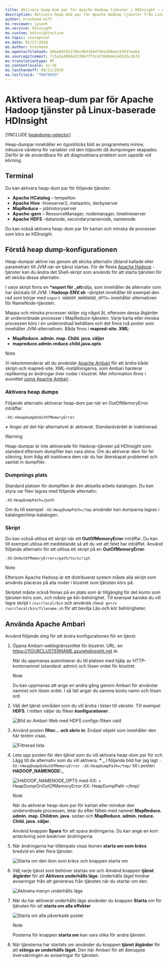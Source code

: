 ```yaml
---
title: Aktivera heap-dum par för Apache Hadoop tjänster i HDInsight – Azure
description: Aktivera heap-dum par för Apache Hadoop tjänster från Linux-baserade HDInsight-kluster för fel sökning och analys.
author: hrasheed-msft
ms.reviewer: jasonh
ms.service: hdinsight
ms.custom: hdinsightactive
ms.topic: conceptual
ms.date: 02/27/2018
ms.author: hrasheed
ms.openlocfilehash: 68be0d7d13785c9631044766a290eec93637ea64
ms.sourcegitcommit: 7c5a2a3068e5330b77f3c6738d6de1e03d3c3b7d
ms.translationtype: MT
ms.contentlocale: sv-SE
ms.lasthandoff: 09/11/2019
ms.locfileid: "70879929"
---
```

# <a name="enable-heap-dumps-for-apache-hadoop-services-on-linux-based-hdinsight"></a>Aktivera heap-dum par för Apache Hadoop tjänster på Linux-baserade HDInsight

[!INCLUDE [heapdump-selector](../../includes/hdinsight-selector-heap-dump.md)]

Heap-dumpar innehåller en ögonblicks bild av programmets minne, inklusive värdena för variabler vid den tidpunkt då dumpningen skapades. Därför är de användbara för att diagnostisera problem som uppstår vid körning.

## <a name="whichServices"></a>Terminal

Du kan aktivera heap-dum par för följande tjänster:

* **Apache HCatalog** – tempelton
* **Apache Hive** -hiveserver2, metaarkiv, derbyserver
* **MapReduce** – jobhistoryserver
* **Apache-garn** – ResourceManager, nodemanager, timelineserver
* **Apache HDFS** -datanode, secondarynamenode, namenode

Du kan också aktivera heap-dum par för kartan och minska de processer som körs av HDInsight.

## <a name="configuration"></a>Förstå heap dump-konfigurationen

Heap-dumpar aktive ras genom att skicka alternativ (ibland kallade eller parametrar) till JVM när en tjänst startas. För de flesta [Apache Hadoop](https://hadoop.apache.org/) -tjänster kan du ändra det Shell-skript som används för att starta tjänsten för att skicka dessa alternativ.

I varje skript finns en  **\*export för \_att**välja, som innehåller de alternativ som har skickats till JVM. I **Hadoop-ENV.sh** -skriptet innehåller till exempel den rad som börjar med `export HADOOP_NAMENODE_OPTS=` innehåller alternativen för NameNode-tjänsten.

Mappa och minska processer skiljer sig något åt, eftersom dessa åtgärder är underordnade processer i MapReduce-tjänsten. Varje karta eller minska processen körs i en underordnad behållare och det finns två poster som innehåller JVM-alternativen. Båda finns i **mapred-site. XML**:

* **MapReduce. admin. map. Child. java. väljer**
* **mapreduce.admin.reduce.child.java.opts**

> [!NOTE]  
> Vi rekommenderar att du använder [Apache Ambari](https://ambari.apache.org/) för att ändra både skript-och mapred-site. XML-inställningarna, som Ambari hanterar replikering av ändringar över noder i klustret. Mer information finns i avsnittet [using Apache Ambari](#using-apache-ambari) .

### <a name="enable-heap-dumps"></a>Aktivera heap dumps

Följande alternativ aktiverar heap-dum par när en OutOfMemoryError inträffar:

    -XX:+HeapDumpOnOutOfMemoryError

**+** Anger att det här alternativet är aktiverat. Standardvärdet är inaktiverad.

> [!WARNING]  
> Heap-dumpar är inte aktiverade för Hadoop-tjänster på HDInsight som standard eftersom dumpfiler kan vara stora. Om du aktiverar dem för fel sökning, kom ihåg att inaktivera dem när du har återskapat problemet och samlat in dumpfiler.

### <a name="dump-location"></a>Dumpnings plats

Standard platsen för dumpfilen är den aktuella arbets katalogen. Du kan styra var filen lagras med följande alternativ:

    -XX:HeapDumpPath=/path

Om du till exempel `-XX:HeapDumpPath=/tmp` använder kan dumparna lagras i katalogen/tmp-katalogen.

### <a name="scripts"></a>Skript

Du kan också utlösa ett skript när ett **OutOfMemoryError** inträffar. Du kan till exempel utlösa ett meddelande så att du vet att felet har inträffat. Använd följande alternativ för att utlösa ett skript på en __OutOfMemoryError__:

    -XX:OnOutOfMemoryError=/path/to/script

> [!NOTE]  
> Eftersom Apache Hadoop är ett distribuerat system måste alla skript som används placeras på alla noder i klustret som tjänsten körs på.
> 
> Skriptet måste också finnas på en plats som är tillgänglig för det konto som tjänsten körs som, och måste ge kör-behörighet. Till exempel kanske du vill lagra skript i `/usr/local/bin` och använda `chmod go+rx /usr/local/bin/filename.sh` för att bevilja Läs-och kör behörigheter.

## <a name="using-apache-ambari"></a>Använda Apache Ambari

Använd följande steg för att ändra konfigurationen för en tjänst:

1. Öppna Ambari-webbgränssnittet för klustret. URL: en https://YOURCLUSTERNAME.azurehdinsight.net är.

    När du uppmanas autentiserar du till platsen med hjälp av HTTP-kontonamnet (standard: admin) och lösen ordet för klustret.

   > [!NOTE]  
   > Du kan uppmanas att ange en andra gång genom Ambari för användar namnet och lösen ordet. I så fall anger du samma konto namn och lösen ord.

2. Välj det tjänst områden som du vill ändra i listan till vänster. Till exempel **HDFS**. I mitten väljer du fliken **konfigurationer** .

    ![Bild av Ambari Web med HDFS configs-fliken vald](./media/hdinsight-hadoop-collect-debug-heap-dump-linux/hdi-service-config-tab.png)

3. Använd posten **filter...** **och skriv in**. Endast objekt som innehåller den här texten visas.

    ![Filtrerad lista](./media/hdinsight-hadoop-collect-debug-heap-dump-linux/hdinsight-filter-list.png)

4. Leta upp posten för den tjänst som du vill aktivera heap-dum par för och Lägg till de alternativ som du vill aktivera.  **\* \_** I följande bild har jag lagt `-XX:+HeapDumpOnOutOfMemoryError -XX:HeapDumpPath=/tmp/` till i posten **HADOOP\_NAMENODE:\_**

    ![HADOOP_NAMENODE_OPTS med-XX: + HeapDumpOnOutOfMemoryError-XX: HeapDumpPath =/tmp/](./media/hdinsight-hadoop-collect-debug-heap-dump-linux/hadoop-namenode-opts.png)

   > [!NOTE]  
   > När du aktiverar heap-dum par för kartan eller minskar den underordnade processen, letar du efter fälten med namnet **MapReduce. admin. map. Children. java.** sedan och **MapReduce. admin. reduce. Child. java. väljer**.

    Använd knappen **Spara** för att spara ändringarna. Du kan ange en kort anteckning som beskriver ändringarna.

5. När ändringarna har tillämpats visas ikonen **starta om som krävs** bredvid en eller flera tjänster.

    ![Starta om den ikon som krävs och knappen starta om](./media/hdinsight-hadoop-collect-debug-heap-dump-linux/restart-required-icon.png)

6. Välj varje tjänst som behöver startas om och Använd knappen **tjänst åtgärder** för att **Aktivera underhålls läge**. Underhålls läget hindrar aviseringar från att genereras från tjänsten när du startar om den.

    ![Aktivera menyn underhålls läge](./media/hdinsight-hadoop-collect-debug-heap-dump-linux/hdi-maintenance-mode.png)

7. När du har aktiverat underhålls läge använder du knappen **Starta** om för tjänsten för att **starta om alla effekter**

    ![Starta om alla påverkade poster](./media/hdinsight-hadoop-collect-debug-heap-dump-linux/hdi-restart-all-button.png)

   > [!NOTE]  
   > Posterna för knappen **starta om** kan vara olika för andra tjänster.

8. När tjänsterna har startats om använder du knappen **tjänst åtgärder** för att **stänga av underhålls läget**. Den här Ambari för att återuppta övervakningen av aviseringar för tjänsten.

